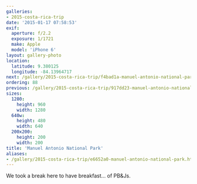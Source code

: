 ```yaml
---
galleries:
- 2015-costa-rica-trip
date: '2015-01-17 07:58:53'
exif:
  aperture: f/2.2
  exposure: 1/1721
  make: Apple
  model: 'iPhone 6'
layout: gallery-photo
location:
  latitude: 9.380125
  longitude: -84.13964717
next: /gallery/2015-costa-rica-trip/f4bad1a-manuel-antonio-national-park
ordering: 88
previous: /gallery/2015-costa-rica-trip/917dd23-manuel-antonio-national-park
sizes:
  1280:
    height: 960
    width: 1280
  640w:
    height: 480
    width: 640
  200x200:
    height: 200
    width: 200
title: 'Manuel Antonio National Park'
aliases:
- /gallery/2015-costa-rica-trip/e6652a0-manuel-antonio-national-park.html
---
```


We took a break here to have breakfast... of PB&Js.
